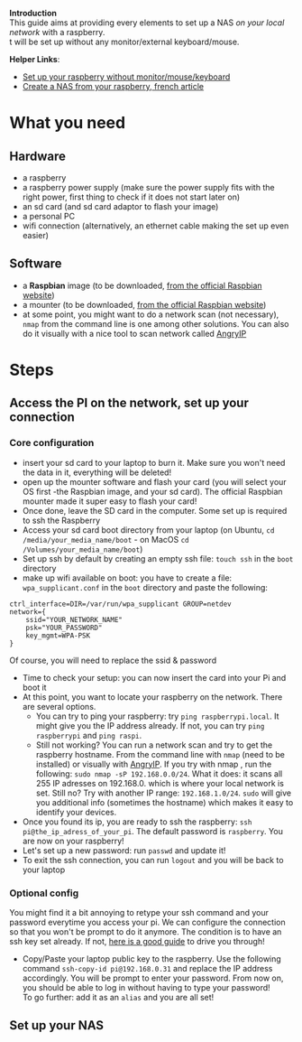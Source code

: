**Introduction**  
This guide aims at providing every elements to set up a NAS *on your local network* with a raspberry.  
t will be set up without any monitor/external keyboard/mouse.  

**Helper Links**:  
- [Set up your raspberry without monitor/mouse/keyboard](https://howchoo.com/g/mzgzy2mwowj/how-to-set-up-raspberry-pi-without-keyboard-monitor-mouse)
- [Create a NAS from your raspberry, french article](https://raspberry-pi.fr/raspberry-pi-nas-samba/)  

# What you need

## Hardware

- a raspberry
- a raspberry power supply (make sure the power supply fits with the right power, first thing to check if it does not start later on)
- an sd card (and sd card adaptor to flash your image)
- a personal PC
- wifi connection (alternatively, an ethernet cable making the set up even easier)

## Software

- a **Raspbian** image (to be downloaded, [from the official Raspbian website](https://www.raspberrypi.org/downloads/raspberry-pi-os/))
- a mounter (to be downloaded, [from the official Raspbian website](https://www.raspberrypi.org/downloads/)) 
- at some point, you might want to do a network scan (not necessary), `nmap` from the command line is one among other solutions. You can also do it visually with a nice tool to scan network called [AngryIP](https://angryip.org) 

# Steps

## Access the PI on the network, set up your connection

### Core configuration

- insert your sd card to your laptop to burn it. Make sure you won't need the data in it, everything will be deleted!
- open up the mounter software and flash your card (you will select your OS first -the Raspbian image, and your sd card). The official Raspbian mounter made it super easy to flash your card!
- Once done, leave the SD card in the computer. Some set up is required to ssh the Raspberry
- Access your sd card boot directory from your laptop (on Ubuntu, `cd /media/your_media_name/boot` - on MacOS `cd /Volumes/your_media_name/boot`) 
- Set up ssh by default by creating an empty ssh file: `touch ssh` in the `boot` directory
- make up wifi available on boot: you have to create a file: `wpa_supplicant.conf` in the `boot` directory and paste the following:
```
ctrl_interface=DIR=/var/run/wpa_supplicant GROUP=netdev
network={
    ssid="YOUR_NETWORK_NAME"
    psk="YOUR_PASSWORD"
    key_mgmt=WPA-PSK
}
```  
Of course, you will need to replace the ssid & password
- Time to check your setup: you can now insert the card into your Pi and boot it 
- At this point, you want to locate your raspberry on the network. There are several options. 
	- You can try to ping your raspberry: try `ping raspberrypi.local`. It might give you the IP address already. If not, you can try `ping raspberrypi` and `ping raspi`. 
	- Still not working? You can run a network scan and try to get the raspberry hostname. From the command line with `nmap` (need to be installed) or visually with [AngryIP](https://angryip.org). If you try with nmap , run the following: `sudo nmap -sP 192.168.0.0/24`. What it does: it scans all 255 IP adresses on 192.168.0. which is where your local network is set. Still no? Try with another IP range: `192.168.1.0/24`. `sudo` will give you additional info (sometimes the hostname) which makes it easy to identify your devices.  
- Once you found its ip, you are ready to ssh the raspberry: `ssh pi@the_ip_adress_of_your_pi`. The default password is `raspberry`. You are now on your raspberry! 
- Let's set up a new password: run `passwd` and update it!
- To exit the ssh connection, you can run `logout` and you will be back to your laptop

### Optional config

You might find it a bit annoying to retype your ssh command and your password everytime you access your pi. We can configure the connection so that you won't be prompt to do it anymore. The condition is to have an ssh key set already. If not, [here is a good guide](http://rabexc.org/posts/using-ssh-agent) to drive you through!   
- Copy/Paste your laptop public key to the raspberry. Use the following command `ssh-copy-id pi@192.168.0.31` and replace the IP address accordingly. You will be prompt to enter your password. From now on, you should be able to log in without having to type your password!  
To go further: add it as an `alias` and you are all set! 
 
## Set up your NAS

